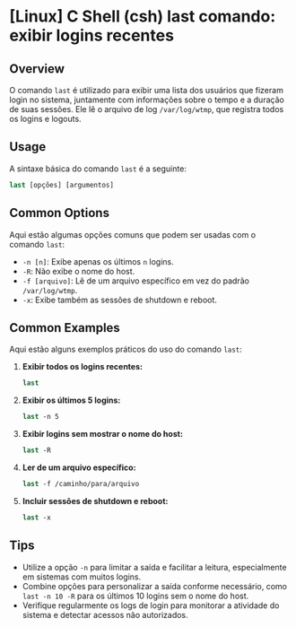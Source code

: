 # [Linux] C Shell (csh) last comando: exibir logins recentes

## Overview
O comando `last` é utilizado para exibir uma lista dos usuários que fizeram login no sistema, juntamente com informações sobre o tempo e a duração de suas sessões. Ele lê o arquivo de log `/var/log/wtmp`, que registra todos os logins e logouts.

## Usage
A sintaxe básica do comando `last` é a seguinte:

```csh
last [opções] [argumentos]
```

## Common Options
Aqui estão algumas opções comuns que podem ser usadas com o comando `last`:

- `-n [n]`: Exibe apenas os últimos `n` logins.
- `-R`: Não exibe o nome do host.
- `-f [arquivo]`: Lê de um arquivo específico em vez do padrão `/var/log/wtmp`.
- `-x`: Exibe também as sessões de shutdown e reboot.

## Common Examples
Aqui estão alguns exemplos práticos do uso do comando `last`:

1. **Exibir todos os logins recentes:**
   ```csh
   last
   ```

2. **Exibir os últimos 5 logins:**
   ```csh
   last -n 5
   ```

3. **Exibir logins sem mostrar o nome do host:**
   ```csh
   last -R
   ```

4. **Ler de um arquivo específico:**
   ```csh
   last -f /caminho/para/arquivo
   ```

5. **Incluir sessões de shutdown e reboot:**
   ```csh
   last -x
   ```

## Tips
- Utilize a opção `-n` para limitar a saída e facilitar a leitura, especialmente em sistemas com muitos logins.
- Combine opções para personalizar a saída conforme necessário, como `last -n 10 -R` para os últimos 10 logins sem o nome do host.
- Verifique regularmente os logs de login para monitorar a atividade do sistema e detectar acessos não autorizados.